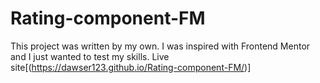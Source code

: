 # Rating-component-FM
This project was written by my own. I was inspired with Frontend Mentor and I just wanted to test my skills.
Live site[(https://dawser123.github.io/Rating-component-FM/)] 
